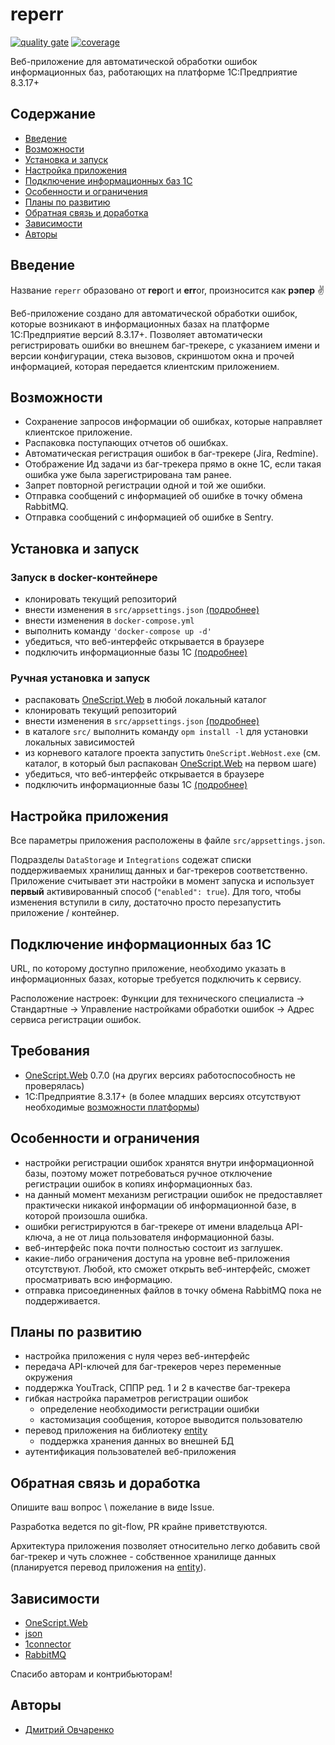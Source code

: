 # reperr

[![quality gate](https://sonar.openbsl.ru/api/project_badges/measure?project=reperr&metric=alert_status)](https://sonar.openbsl.ru/dashboard?id=reperr)
[![coverage](https://sonar.openbsl.ru/api/project_badges/measure?project=reperr&metric=coverage)](https://sonar.openbsl.ru/dashboard?id=reperr)

Веб-приложение для автоматической обработки ошибок информационных баз, работающих на платформе 1С:Предприятие 8.3.17+

## Содержание

- [Введение](#введение)
- [Возможности](#возможности)
- [Установка и запуск](#установка%20и%20запуск)
- [Настройка приложения](#настройка%20приложения)
- [Подключение информационных баз 1С](#подключение%20информационных%20баз%201С)
- [Особенности и ограничения](#особенности%20и%20ограничения)
- [Планы по развитию](#планы%20по%20развитию)
- [Обратная связь и доработка](#обратная%20связь%20и%20доработка)
- [Зависимости](#зависимости)
- [Авторы](#авторы)

## Введение

Название `reperr` образовано от **rep**ort и **err**or, произносится как **рэпер** :v:

Веб-приложение создано для автоматической обработки ошибок, которые возникают в информационных базах на платформе 1С:Предприятие версий 8.3.17+.
Позволяет автоматически регистрировать ошибки во внешнем баг-трекере, с указанием имени и версии конфигурации, стека вызовов, скриншотом окна и прочей информацией, которая передается клиентским приложением.

## Возможности

- Сохранение запросов информации об ошибках, которые направляет клиентское приложение.
- Распаковка поступающих отчетов об ошибках.
- Автоматическая регистрация ошибок в баг-трекере (Jira, Redmine).
- Отображение Ид задачи из баг-трекера прямо в окне 1С, если такая ошибка уже была зарегистрирована там ранее.
- Запрет повторной регистрации одной и той же ошибки.
- Отправка сообщений с информацией об ошибке в точку обмена RabbitMQ.
- Отправка сообщений с информацией об ошибке в Sentry.

## Установка и запуск

### Запуск в docker-контейнере

- клонировать текущий репозиторий
- внести изменения в `src/appsettings.json` [(подробнее)](#настройка%20приложения)
- внести изменения в `docker-compose.yml`
- выполнить команду `'docker-compose up -d'`
- убедиться, что веб-интерфейс открывается в браузере
- подключить информационные базы 1С [(подробнее)](#подключение%20информационных%20баз%201С)

### Ручная установка и запуск

- распаковать [OneScript.Web](https://github.com/EvilBeaver/OneScript.Web/releases) в любой локальный каталог
- клонировать текущий репозиторий
- внести изменения в `src/appsettings.json` [(подробнее)](#Настройка%20приложения)
- в каталоге `src/` выполнить команду `opm install -l` для установки локальных зависимостей
- из корневого каталоге проекта запустить `OneScript.WebHost.exe` (см. каталог, в который был распакован [OneScript.Web](http://web.oscript.io/) на первом шаге)
- убедиться, что веб-интерфейс открывается в браузере
- подключить информационные базы 1С [(подробнее)](#подключение%20информационных%20баз%201С)

## Настройка приложения

Все параметры приложения расположены в файле `src/appsettings.json`.

Подразделы `DataStorage` и `Integrations` содежат списки поддерживаемых хранилищ данных и баг-трекеров соответственно. Приложение считывает эти настройки в момент запуска и использует **первый** активированный способ (`"enabled": true`). Для того, чтобы изменения вступили в силу, достаточно просто перезапустить приложение / контейнер.

## Подключение информационных баз 1С

URL, по которому доступно приложение, необходимо указать в информационных базах, которые требуется подключить к сервису.

Расположение настроек:
Функции для технического специалиста -> Стандартные -> Управление настройками обработки ошибок -> Адрес сервиса регистрации ошибок.

## Требования

- [OneScript.Web](http://web.oscript.io/) 0.7.0 (на других версиях работоспособность не проверялась)
- 1С:Предприятие 8.3.17+ (в более младших версиях отсутствуют необходимые [возможности платформы](https://its.1c.ru/db/v8317doc#bookmark:dev:TI000002264))

## Особенности и ограничения

- настройки регистрации ошибок хранятся внутри информационной базы, поэтому может потребоваться ручное отключение регистрации ошибок в копиях информационных баз.
- на данный момент механизм регистрации ошибок не предоставляет практически никакой информации об информационной базе, в которой произошла ошибка.
- ошибки регистрируются в баг-трекере от имени владельца API-ключа, а не от лица пользователя информационной базы.
- веб-интерфейс пока почти полностью состоит из заглушек.
- какие-либо ограничения доступа на уровне веб-приложения отсутствуют. Любой, кто сможет открыть веб-интерфейс, сможет просматривать всю информацию.
- отправка присоединенных файлов в точку обмена RabbitMQ пока не поддерживается.

## Планы по развитию

- настройка приложения с нуля через веб-интерфейс
- передача API-ключей для баг-трекеров через переменные окружения
- поддержка YouTrack, СППР ред. 1 и 2 в качестве баг-трекера
- гибкая настройка параметров регистрации ошибок
  - определение необходимости регистрации ошибки
  - кастомизация сообщения, которое выводится пользователю
- перевод приложения на библиотеку [entity](https://github.com/oscript-library/entity)
  - поддержка хранения данных во внешней БД
- аутентификация пользователей веб-приложения

## Обратная связь и доработка

Опишите ваш вопрос \ пожелание в виде Issue.

Разработка ведется по git-flow, PR крайне приветствуются.

Архитектура приложения позволяет относительно легко добавить свой баг-трекер и чуть сложнее - собственное хранилище данных (планируется перевод приложения на [entity](https://github.com/oscript-library/entity)).

## Зависимости

- [OneScript.Web](http://web.oscript.io/)
- [json](https://github.com/oscript-library/json)
- [1connector](https://github.com/oscript-library/1connector)
- [RabbitMQ](https://github.com/oscript-library/RabbitMQ)

Спасибо авторам и контрибьюторам!

## Авторы

- [Дмитрий Овчаренко](https://github.com/ovcharenko-di)
